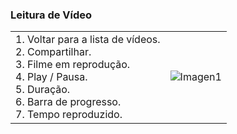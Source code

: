 ### Leitura de Vídeo

|  |  |
|:-------|:-------|
|1. Voltar para a lista de vídeos.<br> 2. Compartilhar.<br> 3. Filme em reprodução.<br> 4. Play / Pausa.<br> 5. Duração.<br> 6. Barra de progresso.<br> 7. Tempo reproduzido.| ![Imagen1](http://static.energysistem.com/images/manuals/39530/5370875333d62.jpg)|
